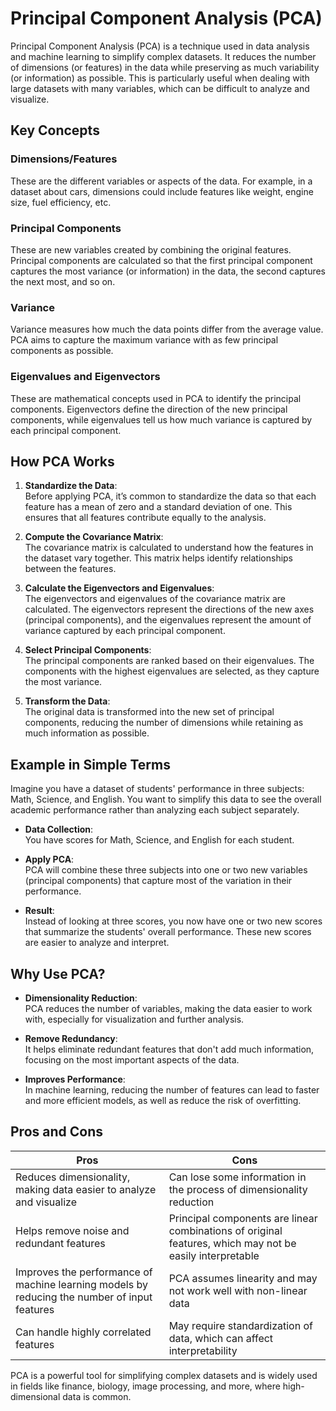 # Principal Component Analysis (PCA)

Principal Component Analysis (PCA) is a technique used in data analysis and machine learning to simplify complex datasets. It reduces the number of dimensions (or features) in the data while preserving as much variability (or information) as possible. This is particularly useful when dealing with large datasets with many variables, which can be difficult to analyze and visualize.

## Key Concepts

### Dimensions/Features
These are the different variables or aspects of the data. For example, in a dataset about cars, dimensions could include features like weight, engine size, fuel efficiency, etc.

### Principal Components
These are new variables created by combining the original features. Principal components are calculated so that the first principal component captures the most variance (or information) in the data, the second captures the next most, and so on.

### Variance
Variance measures how much the data points differ from the average value. PCA aims to capture the maximum variance with as few principal components as possible.

### Eigenvalues and Eigenvectors
These are mathematical concepts used in PCA to identify the principal components. Eigenvectors define the direction of the new principal components, while eigenvalues tell us how much variance is captured by each principal component.

## How PCA Works

1. **Standardize the Data**:  
   Before applying PCA, it’s common to standardize the data so that each feature has a mean of zero and a standard deviation of one. This ensures that all features contribute equally to the analysis.

2. **Compute the Covariance Matrix**:  
   The covariance matrix is calculated to understand how the features in the dataset vary together. This matrix helps identify relationships between the features.

3. **Calculate the Eigenvectors and Eigenvalues**:  
   The eigenvectors and eigenvalues of the covariance matrix are calculated. The eigenvectors represent the directions of the new axes (principal components), and the eigenvalues represent the amount of variance captured by each principal component.

4. **Select Principal Components**:  
   The principal components are ranked based on their eigenvalues. The components with the highest eigenvalues are selected, as they capture the most variance.

5. **Transform the Data**:  
   The original data is transformed into the new set of principal components, reducing the number of dimensions while retaining as much information as possible.

## Example in Simple Terms

Imagine you have a dataset of students' performance in three subjects: Math, Science, and English. You want to simplify this data to see the overall academic performance rather than analyzing each subject separately.

- **Data Collection**:  
  You have scores for Math, Science, and English for each student.

- **Apply PCA**:  
  PCA will combine these three subjects into one or two new variables (principal components) that capture most of the variation in their performance.

- **Result**:  
  Instead of looking at three scores, you now have one or two new scores that summarize the students' overall performance. These new scores are easier to analyze and interpret.

## Why Use PCA?

- **Dimensionality Reduction**:  
  PCA reduces the number of variables, making the data easier to work with, especially for visualization and further analysis.

- **Remove Redundancy**:  
  It helps eliminate redundant features that don't add much information, focusing on the most important aspects of the data.

- **Improves Performance**:  
  In machine learning, reducing the number of features can lead to faster and more efficient models, as well as reduce the risk of overfitting.

## Pros and Cons

| Pros | Cons |
| --- | --- |
| Reduces dimensionality, making data easier to analyze and visualize | Can lose some information in the process of dimensionality reduction |
| Helps remove noise and redundant features | Principal components are linear combinations of original features, which may not be easily interpretable |
| Improves the performance of machine learning models by reducing the number of input features | PCA assumes linearity and may not work well with non-linear data |
| Can handle highly correlated features | May require standardization of data, which can affect interpretability |

PCA is a powerful tool for simplifying complex datasets and is widely used in fields like finance, biology, image processing, and more, where high-dimensional data is common.
